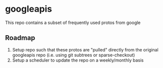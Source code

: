 # googleapis
This repo contains a subset of frequently used protos from google

## Roadmap
1. Setup repo such that these protos are "pulled" directly from the original googleapis repo (i.e. using git subtrees or sparse-checkout)
2. Setup a scheduler to update the repo on a weekly/monthly basis
